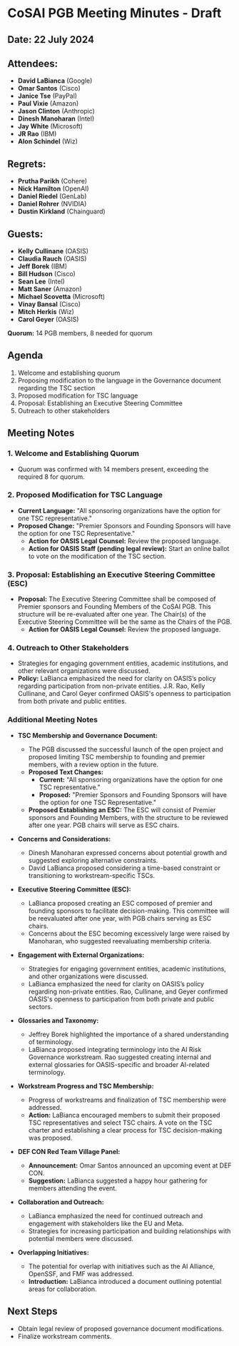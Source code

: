 # CoSAI PGB Meeting Minutes - Draft

## Date: 22 July 2024

## Attendees:
- **David LaBianca** (Google)
- **Omar Santos** (Cisco)
- **Janice Tse** (PayPal)
- **Paul Vixie** (Amazon)
- **Jason Clinton** (Anthropic)
- **Dinesh Manoharan** (Intel)
- **Jay White** (Microsoft)
- **JR Rao** (IBM)
- **Alon Schindel** (Wiz)

## Regrets:
- **Prutha Parikh** (Cohere)
- **Nick Hamilton** (OpenAI)
- **Daniel Riedel** (GenLab)
- **Daniel Rohrer** (NVIDIA)
- **Dustin Kirkland** (Chainguard)

## Guests:
- **Kelly Cullinane** (OASIS)
- **Claudia Rauch** (OASIS)
- **Jeff Borek** (IBM)
- **Bill Hudson** (Cisco)
- **Sean Lee** (Intel)
- **Matt Saner** (Amazon)
- **Michael Scovetta** (Microsoft)
- **Vinay Bansal** (Cisco)
- **Mitch Herkis** (Wiz)
- **Carol Geyer** (OASIS)

**Quorum:** 14 PGB members, 8 needed for quorum

## Agenda
1. Welcome and establishing quorum
2. Proposing modification to the language in the Governance document regarding the TSC section
3. Proposed modification for TSC language
4. Proposal: Establishing an Executive Steering Committee
5. Outreach to other stakeholders

## Meeting Notes

### 1. Welcome and Establishing Quorum
- Quorum was confirmed with 14 members present, exceeding the required 8 for quorum.

### 2. Proposed Modification for TSC Language
- **Current Language:** "All sponsoring organizations have the option for one TSC representative."
- **Proposed Change:** "Premier Sponsors and Founding Sponsors will have the option for one TSC Representative."
  - **Action for OASIS Legal Counsel:** Review the proposed language.
  - **Action for OASIS Staff (pending legal review):** Start an online ballot to vote on the modification of the TSC section.

### 3. Proposal: Establishing an Executive Steering Committee (ESC)
- **Proposal:** The Executive Steering Committee shall be composed of Premier sponsors and Founding Members of the CoSAI PGB. This structure will be re-evaluated after one year. The Chair(s) of the Executive Steering Committee will be the same as the Chairs of the PGB.
  - **Action for OASIS Legal Counsel:** Review the proposed language.

### 4. Outreach to Other Stakeholders
- Strategies for engaging government entities, academic institutions, and other relevant organizations were discussed.
- **Policy:** LaBianca emphasized the need for clarity on OASIS’s policy regarding participation from non-private entities. J.R. Rao, Kelly Cullinane, and Carol Geyer confirmed OASIS's openness to participation from both private and public entities.

### Additional Meeting Notes

- **TSC Membership and Governance Document:**
  - The PGB discussed the successful launch of the open project and proposed limiting TSC membership to founding and premier members, with a review option in the future.
  - **Proposed Text Changes:**
    - **Current:** "All sponsoring organizations have the option for one TSC representative."
    - **Proposed:** "Premier Sponsors and Founding Sponsors will have the option for one TSC Representative."
  - **Proposed Establishing an ESC:** The ESC will consist of Premier sponsors and Founding Members, with the structure to be reviewed after one year. PGB chairs will serve as ESC chairs.

- **Concerns and Considerations:**
  - Dinesh Manoharan expressed concerns about potential growth and suggested exploring alternative constraints.
  - David LaBianca proposed considering a time-based constraint or transitioning to workstream-specific TSCs.

- **Executive Steering Committee (ESC):**
  - LaBianca proposed creating an ESC composed of premier and founding sponsors to facilitate decision-making. This committee will be reevaluated after one year, with PGB chairs serving as ESC chairs.
  - Concerns about the ESC becoming excessively large were raised by Manoharan, who suggested reevaluating membership criteria.

- **Engagement with External Organizations:**
  - Strategies for engaging government entities, academic institutions, and other organizations were discussed.
  - LaBianca emphasized the need for clarity on OASIS’s policy regarding non-private entities. Rao, Cullinane, and Geyer confirmed OASIS's openness to participation from both private and public sectors.

- **Glossaries and Taxonomy:**
  - Jeffrey Borek highlighted the importance of a shared understanding of terminology.
  - LaBianca proposed integrating terminology into the AI Risk Governance workstream. Rao suggested creating internal and external glossaries for OASIS-specific and broader AI-related terminology.

- **Workstream Progress and TSC Membership:**
  - Progress of workstreams and finalization of TSC membership were addressed.
  - **Action:** LaBianca encouraged members to submit their proposed TSC representatives and select TSC chairs. A vote on the TSC charter and establishing a clear process for TSC decision-making was proposed.

- **DEF CON Red Team Village Panel:**
  - **Announcement:** Omar Santos announced an upcoming event at DEF CON.
  - **Suggestion:** LaBianca suggested a happy hour gathering for members attending the event.

- **Collaboration and Outreach:**
  - LaBianca emphasized the need for continued outreach and engagement with stakeholders like the EU and Meta.
  - Strategies for increasing participation and building relationships with potential members were discussed.

- **Overlapping Initiatives:**
  - The potential for overlap with initiatives such as the AI Alliance, OpenSSF, and FMF was addressed.
  - **Introduction:** LaBianca introduced a document outlining potential areas for collaboration.

## Next Steps
- Obtain legal review of proposed governance document modifications.
- Finalize workstream comments.

